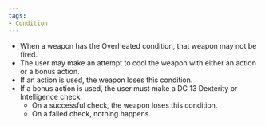 ```yaml
---
tags:
- Condition
---
```

- When a weapon has the Overheated condition, that weapon may not be fired.
- The user may make an attempt to cool the weapon with either an action or a bonus action.
- If an action is used, the weapon loses this condition.
- If a bonus action is used, the user must make a DC 13 Dexterity or Intelligence check.
    - On a successful check, the weapon loses this condition.
    - On a failed check, nothing happens.
